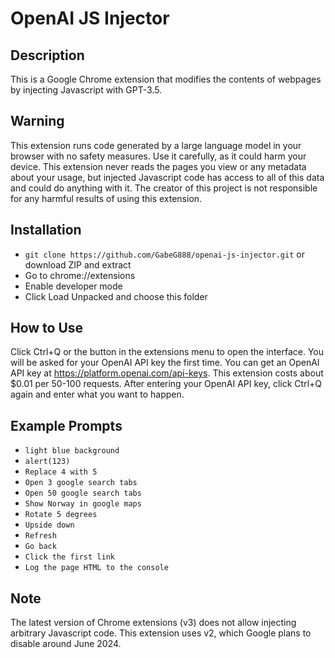 # OpenAI JS Injector
## Description
This is a Google Chrome extension that modifies the contents of webpages by injecting Javascript with GPT-3.5.
## Warning
This extension runs code generated by a large language model in your browser with no safety measures. Use it carefully, as it could harm your device. This extension never reads the pages you view or any metadata about your usage, but injected Javascript code has access to all of this data and could do anything with it. The creator of this project is not responsible for any harmful results of using this extension.
## Installation
- `git clone https://github.com/GabeG888/openai-js-injector.git` or download ZIP and extract
- Go to chrome://extensions
- Enable developer mode
- Click Load Unpacked and choose this folder
## How to Use
Click Ctrl+Q or the button in the extensions menu to open the interface. You will be asked for your OpenAI API key the first time. You can get an OpenAI API key at https://platform.openai.com/api-keys. This extension costs about $0.01 per 50-100 requests. After entering your OpenAI API key, click Ctrl+Q again and enter what you want to happen.
## Example Prompts
- `light blue background`
- `alert(123)`
- `Replace 4 with 5`
- `Open 3 google search tabs`
- `Open 50 google search tabs`
- `Show Norway in google maps`
- `Rotate 5 degrees`
- `Upside down`
- `Refresh`
- `Go back`
- `Click the first link`
- `Log the page HTML to the console`
## Note
The latest version of Chrome extensions (v3) does not allow injecting arbitrary Javascript code. This extension uses v2, which  Google plans to disable around June 2024. 